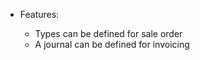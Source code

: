   - Features:
    
      - Types can be defined for sale order
      - A journal can be defined for invoicing
